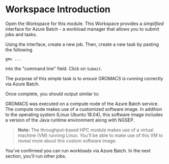 # Workspace Introduction 

Open the Workspace for this module. This Workspace provides a _simplified_ interface for Azure Batch - a workload manager that allows you to submit jobs and tasks.

Using the interface, create a new job. Then, create a new task by pasting the following 

```shell
gmx ...
```

into the "command line" field. Click on `Submit`. 

The purpose of this simple task is to _ensure_ GROMACS is running correctly via Azure Batch. 

Once complete, you should output similar to:

<!--- ![NGSEP commands partial list](/genomics/sequencing/media/ngsep_commands_partial.png "NGSEP commands partial list") 

This image captures only a _partial_ list of NGSEP's modules; included is a brief description for each. 

The full list of NGSEP commands will be available as the output of the task run by Azure Batch. Once your task is complete, view the output by clicking on "View Output". 

--->

<!--- fix the above once UI is known --->

GROMACS was executed on a compute node of the Azure Batch service. The compute node makes use of a customized software image. In addition to the operating system (Linux Ubuntu 18.04), this software image includes a version of the Java runtime environment along with NGSEP. 

<!--- add arch schematic of Batch service implementation --->

> **Note:** 
> The throughput-based HPC module makes use of a virtual machine (VM) running Linux. You'll be able to make use of this VM to reveal more about this custom software image.

You've confirmed you can run workloads via Azure Batch. In the next section, you'll run other jobs. 